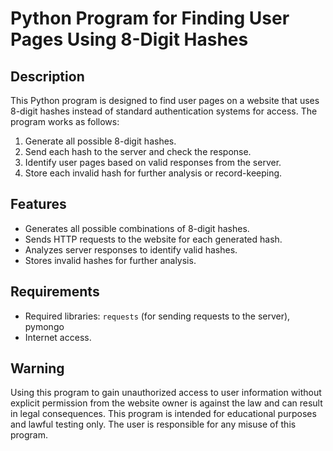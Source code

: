 # Python Program for Finding User Pages Using 8-Digit Hashes

## Description

This Python program is designed to find user pages on a website that uses 8-digit hashes instead of standard authentication systems for access. The program works as follows:

1. Generate all possible 8-digit hashes.
2. Send each hash to the server and check the response.
3. Identify user pages based on valid responses from the server.
4. Store each invalid hash for further analysis or record-keeping.

## Features
- Generates all possible combinations of 8-digit hashes.
- Sends HTTP requests to the website for each generated hash.
- Analyzes server responses to identify valid hashes.
- Stores invalid hashes for further analysis.

## Requirements
- Required libraries: `requests` (for sending requests to the server), pymongo
- Internet access.

## Warning
Using this program to gain unauthorized access to user information without explicit permission from the website owner is against the law and can result in legal consequences. This program is intended for educational purposes and lawful testing only. The user is responsible for any misuse of this program.
